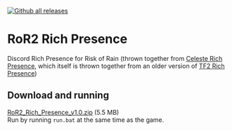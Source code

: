 [![Github all releases](https://img.shields.io/github/downloads/Kataiser/RoR2-Rich-Presence/total.svg)](https://GitHub.com/Kataiser/RoR2-Rich-Presence/releases/)

# RoR2 Rich Presence
Discord Rich Presence for Risk of Rain (thrown together from [Celeste Rich Presence](https://github.com/Kataiser/celeste-rich-presence), which itself is thrown together from an older version of [TF2 Rich Presence](https://github.com/Kataiser/tf2-rich-presence))

## Download and running
[RoR2_Rich_Presence_v1.0.zip](https://github.com/Kataiser/RoR2-Rich-Presence/releases/latest/download/RoR2_Rich_Presence_v1.0.zip) (5.5 MB)  
Run by running `run.bat` at the same time as the game.
